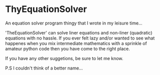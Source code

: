# ThyEquationSolver
An equation solver program thingy that I wrote in my leisure time...

'TheEquationSolver' can solve liner equations and non-liner (quadratic) equations with no hassle. 
If you ever felt lazy and/or wanted to see what happenes when you mix intermediate mathematics with a sprinkle of amateur python code then you have come to the right place.

If you have any other suggetions, be sure to let me know.

P.S I couldn't think of a better name...

